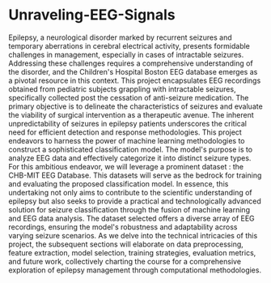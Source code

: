 # Unraveling-EEG-Signals

Epilepsy, a neurological disorder marked by recurrent seizures and temporary aberrations in 
cerebral electrical activity, presents formidable challenges in management, especially in cases of 
intractable seizures. Addressing these challenges requires a comprehensive understanding of the 
disorder, and the Children's Hospital Boston EEG database emerges as a pivotal resource in this 
context. This project encapsulates EEG recordings obtained from pediatric subjects grappling 
with intractable seizures, specifically collected post the cessation of anti-seizure medication. The 
primary objective is to delineate the characteristics of seizures and evaluate the viability of 
surgical intervention as a therapeutic avenue.
The inherent unpredictability of seizures in epilepsy patients underscores the critical need for 
efficient detection and response methodologies. This project endeavors to harness the power of 
machine learning methodologies to construct a sophisticated classification model. The model's 
purpose is to analyze EEG data and effectively categorize it into distinct seizure types. For this 
ambitious endeavor, we will leverage a prominent dataset : the CHB-MIT EEG Database. This 
datasets will serve as the bedrock for training and evaluating the proposed classification model.
In essence, this undertaking not only aims to contribute to the scientific understanding of 
epilepsy but also seeks to provide a practical and technologically advanced solution for seizure 
classification through the fusion of machine learning and EEG data analysis. The dataset selected 
offers a diverse array of EEG recordings, ensuring the model's robustness and adaptability across 
varying seizure scenarios. As we delve into the technical intricacies of this project, the 
subsequent sections will elaborate on data preprocessing, feature extraction, model selection, 
training strategies, evaluation metrics, and future work, collectively charting the course for a 
comprehensive exploration of epilepsy management through computational methodologies.
